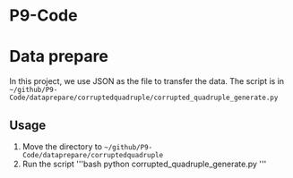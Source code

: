 # P9-Code



# Data prepare
In this project, we use JSON as the file to transfer the data. The script is in `~/github/P9-Code/dataprepare/corruptedquadruple/corrupted_quadruple_generate.py`

## Usage
1. Move the directory to `~/github/P9-Code/dataprepare/corruptedquadruple`
2. Run the script
'''bash
python corrupted_quadruple_generate.py
'''
